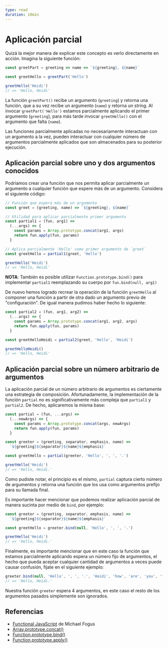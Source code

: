 ```yaml
---
type: read
duration: 10min
---
```


# Aplicación parcial

Quizá la mejor manera de explicar este concepto es verlo directamente en acción.
Imagina la siguiente función:

```js
const greetPart = greeting => name => `${greeting}, ${name}`

const greetHello = greetPart('Hello')

greetHello('Heidi')
// => 'Hello, Heidi'
```

La función `greetPart()` recibe un argumento (`greeting`) y retorna una función,
que a su vez recibe un argumento (`name`) y retorna un string. Al invocar
`greetPart('Hello')` estamos parcialmente aplicando el primer argumento
(`greeting`), para más tarde invocar `greetHello()` con el argumento que falta
(`name`).

Las funciones parcialmente aplicadas no necesariamente interactuan con un
argumento a la vez, pueden interactuar con cualquier número de argumentos
parcialmente aplicados que son almacenados para su posterior ejecución.

## Aplicación parcial sobre uno y dos argumentos conocidos

Podríamos crear una función que nos permita aplicar parcialmente un argumento
a cualquier función que espere más de un argumento. Considera el siguiente
código:

```js
// Función que espera más de un argumento
const greet = (greeting, name) => `${greeting}, ${name}`

// Utilidad para aplicar parcialmente primer argumento
const partial1 = (fun, arg1) =>
  (...args) => {
    const params = Array.prototype.concat(arg1, args)
    return fun.apply(fun, params)
  }

// Aplica parcialmente 'Hello' como primer argumento de `greet`
const greetHello = partial1(greet, 'Hello')

greetHello('Heidi')
// => 'Hello, Heidi'
```

**NOTA**: También es posible utilizar `Function.prototype.bind()` para
implementar `partial1` reemplazando su cuerpo por `fun.bind(null, arg1)`

De nuevo hemos logrado recrear la operación de la función `greetHello` al
componer una función a partir de otra dado un argumento previo de
"configuración". De igual manera pudimos haber hecho lo siguiente:

```js
const partial2 = (fun, arg1, arg2) =>
  (...args) => {
    const params = Array.prototype.concat(arg1, arg2, args)
    return fun.apply(fun, params)
  }

const greetHelloHeidi = partial2(greet, 'Hello', 'Heidi')

greetHelloHeidi()
// => 'Hello, Heidi'
```

## Aplicación parcial sobre un número arbitrario de argumentos

La aplicación parcial de un número arbitrario de argumentos es ciertamente una
estrategia de composición. Afortunadamente, la implementación de la función
`partial` no es significativamente más compleja que `partial1` y `partial2`. De
hecho, aplicaremos la misma base:

```js
const partial = (fun, ...args) =>
  (...newArgs) => {
    const params = Array.prototype.concat(args, newArgs)
    return fun.apply(fun, params)
  }

const greeter = (greeting, separator, emphasis, name) =>
  `${greeting}${separator}${name}${emphasis}`

const greetHello = partial(greeter, 'Hello', ', ', '.')

greetHello('Heidi')
// => 'Hello, Heidi.'
```

Como pudiste notar, el principio es el mismo, `partial` captura cierto número
de argumentos y retorna una función que los usa como argumentos prefijo para su
llamada final.

Es importante hacer mencionar que podemos realizar aplicación parcial de manera
sucinta por medio de `bind`, por ejemplo:

```js
const greeter = (greeting, separator, emphasis, name) =>
  `${greeting}${separator}${name}${emphasis}`

const greetHello = greeter.bind(null, 'Hello', ', ', '.')

greetHello('Heidi')
// => 'Hello, Heidi.'
```

Finalmente, es importante mencionar que en este caso la función que estamos
parcialmente aplicando espera un número fijo de argumentos, el hecho que pueda
aceptar cualquier cantidad de argumentos a veces puede causar confusión, fijate
en el siguiente ejemplo:

```js
greeter.bind(null, 'Hello', ', ', '.', 'Heidi', 'how', 'are', 'you', '?')()
// => 'Hello, Heidi.'
```

Nuestra función `greeter` espera 4 argumentos, en este caso el resto de los
argumentos pasados simplemente son ignorados.

## Referencias

* [Functional JavaScript](http://shop.oreilly.com/product/0636920028857.do) de
  Michael Fogus
* [Array.prototype.concat()](https://developer.mozilla.org/en-US/docs/Web/JavaScript/Reference/Global_Objects/Array/concat)
* [Function.prototype.bind()](https://developer.mozilla.org/en-US/docs/Web/JavaScript/Reference/Global_Objects/Function/bind)
* [Function.prototype.apply()](https://developer.mozilla.org/en-US/docs/Web/JavaScript/Reference/Global_Objects/Function/apply)

